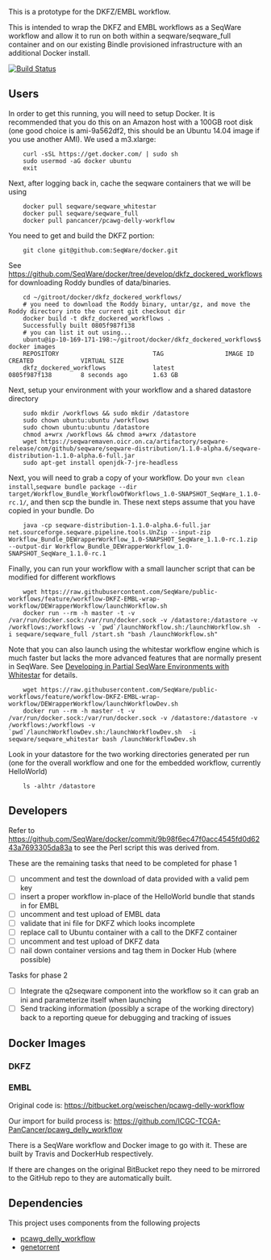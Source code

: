 This is a prototype for the DKFZ/EMBL workflow. 

This is intended to wrap the DKFZ and EMBL workflows as a SeqWare workflow and allow it to run on both within a seqware/seqware\_full container and on our existing Bindle provisioned infrastructure with an additional Docker install. 

[![Build Status](https://travis-ci.org/SeqWare/public-workflows.svg?branch=feature%2Fworkflow-DKFZ-EMBL-wrap-workflow)](https://travis-ci.org/SeqWare/public-workflows)

## Users

In order to get this running, you will need to setup Docker. It is recommended that you do this on an Amazon host with a 100GB root disk (one good choice is ami-9a562df2, this should be an Ubuntu 14.04 image if you use another AMI). We used a m3.xlarge:

        curl -sSL https://get.docker.com/ | sudo sh
        sudo usermod -aG docker ubuntu
        exit

Next, after logging back in, cache the seqware containers that we will be using 

        docker pull seqware/seqware_whitestar
        docker pull seqware/seqware_full
        docker pull pancancer/pcawg-delly-workflow
        
You need to get and build the DKFZ portion:

        git clone git@github.com:SeqWare/docker.git

See https://github.com/SeqWare/docker/tree/develop/dkfz_dockered_workflows for downloading Roddy bundles of data/binaries.

        cd ~/gitroot/docker/dkfz_dockered_workflows/
        # you need to download the Roddy binary, untar/gz, and move the Roddy directory into the current git checkout dir
        docker build -t dkfz_dockered_workflows .
        Successfully built 0805f987f138
        # you can list it out using...
        ubuntu@ip-10-169-171-198:~/gitroot/docker/dkfz_dockered_workflows$ docker images
        REPOSITORY                          TAG                 IMAGE ID            CREATED             VIRTUAL SIZE
        dkfz_dockered_workflows             latest              0805f987f138        8 seconds ago       1.63 GB

Next, setup your environment with your workflow and a shared datastore directory

        sudo mkdir /workflows && sudo mkdir /datastore
        sudo chown ubuntu:ubuntu /workflows
        sudo chown ubuntu:ubuntu /datastore
        chmod a+wrx /workflows && chmod a+wrx /datastore
        wget https://seqwaremaven.oicr.on.ca/artifactory/seqware-release/com/github/seqware/seqware-distribution/1.1.0-alpha.6/seqware-distribution-1.1.0-alpha.6-full.jar
        sudo apt-get install openjdk-7-jre-headless

Next, you will need to grab a copy of your workflow. Do your `mvn clean install`,`seqware bundle package --dir target/Workflow_Bundle_WorkflowOfWorkflows_1.0-SNAPSHOT_SeqWare_1.1.0-rc.1/`, and then scp the bundle in. These next steps assume that you have copied in your bundle. Do 

        java -cp seqware-distribution-1.1.0-alpha.6-full.jar net.sourceforge.seqware.pipeline.tools.UnZip --input-zip Workflow_Bundle_DEWrapperWorkflow_1.0-SNAPSHOT_SeqWare_1.1.0-rc.1.zip --output-dir Workflow_Bundle_DEWrapperWorkflow_1.0-SNAPSHOT_SeqWare_1.1.0-rc.1

Finally, you can run your workflow with a small launcher script that can be modified for different workflows

        wget https://raw.githubusercontent.com/SeqWare/public-workflows/feature/workflow-DKFZ-EMBL-wrap-workflow/DEWrapperWorkflow/launchWorkflow.sh
        docker run --rm -h master -t -v /var/run/docker.sock:/var/run/docker.sock -v /datastore:/datastore -v /workflows:/workflows -v `pwd`/launchWorkflow.sh:/launchWorkflow.sh  -i seqware/seqware_full /start.sh "bash /launchWorkflow.sh"        
        
Note that you can also launch using the whitestar workflow engine which is much faster but lacks the more advanced features that are normally present in SeqWare. See [Developing in Partial SeqWare Environments with Whitestar](https://seqware.github.io/docs/6-pipeline/partial_environments/) for details. 

        wget https://raw.githubusercontent.com/SeqWare/public-workflows/feature/workflow-DKFZ-EMBL-wrap-workflow/DEWrapperWorkflow/launchWorkflowDev.sh
        docker run --rm -h master -t -v /var/run/docker.sock:/var/run/docker.sock -v /datastore:/datastore -v /workflows:/workflows -v `pwd`/launchWorkflowDev.sh:/launchWorkflowDev.sh  -i seqware/seqware_whitestar bash /launchWorkflowDev.sh

Look in your datastore for the two working directories generated per run (one for the overall workflow and one for the embedded workflow, currently HelloWorld)

        ls -alhtr /datastore

## Developers

Refer to https://github.com/SeqWare/docker/commit/9b98f6ec47f0acc4545fd0d6243a7693305da83a to see the Perl script this was derived from. 

These are the remaining tasks that need to be completed for phase 1

- [ ] uncomment and test the download of data provided with a valid pem key 
- [ ] insert a proper workflow in-place of the HelloWorld bundle that stands in for EMBL
- [ ] uncomment and test upload of EMBL data
- [ ] validate that ini file for DKFZ which looks incomplete
- [ ] replace call to Ubuntu container with a call to the DKFZ container
- [ ] uncomment and test upload of DKFZ data
- [ ] nail down container versions and tag them in Docker Hub (where possible)

Tasks for phase 2

- [ ] Integrate the q2seqware component into the workflow so it can grab an ini and parameterize itself when launching
- [ ] Send tracking information (possibly a scrape of the working directory) back to a reporting queue for debugging and tracking of issues

## Docker Images

### DKFZ



### EMBL

Original code is: https://bitbucket.org/weischen/pcawg-delly-workflow

Our import for build process is: https://github.com/ICGC-TCGA-PanCancer/pcawg_delly_workflow

There is a SeqWare workflow and Docker image to go with it.  These are built by Travis and DockerHub respectively.

If there are changes on the original BitBucket repo they need to be mirrored to the GitHub repo to they are automatically built.

## Dependencies

This project uses components from the following projects

* [pcawg_delly_workflow](https://github.com/ICGC-TCGA-PanCancer/pcawg_delly_workflow)
* [genetorrent](https://cghub.ucsc.edu/software/downloads.html)
